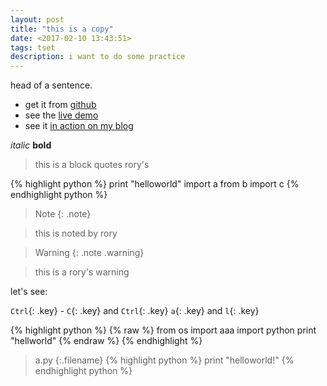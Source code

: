 ```yaml
---
layout: post
title: "this is a copy"
date: <2017-02-10 13:43:51>
tags: tset
description: i want to do some practice
---
```


head of a sentence.

* get it from [github](https://www.baidu.com)
* see the [live demo](https://nessastein.github.io)
* see it [in action on my blog](http://cs3.swfu.edu.cn/~rory)

_italic_ **bold**

>this is a block quotes rory's

{% highlight python %}
print "helloworld"
import a
from b import c
{% endhighlight python %}

>Note 
{: .note}

>this is noted by rory

>Warning 
{: .note .warning}

> this is a rory's warning <!-- fuck  -->

let's see:

`Ctrl`{: .key} - `C`{: .key} and `Ctrl`{: .key} `a`{: .key} and `l`{: .key} 

{% highlight python %}
{% raw %}
from os import aaa
import python
print "hellworld"
{% endraw %}
{% endhighlight %}

>a.py
{:.filename}
{% highlight python %}
print "helloworld!"
{% endhighlight python %}




